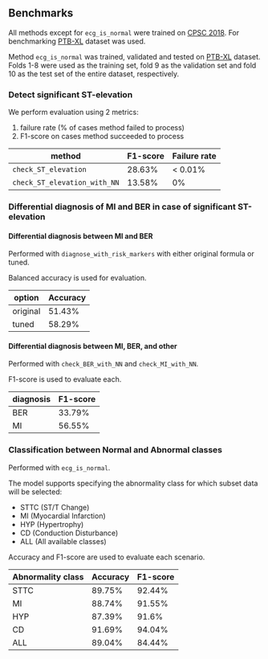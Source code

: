 ## Benchmarks
    
All methods except for `ecg_is_normal` were trained on [CPSC 2018](http://2018.icbeb.org/Challenge.html). For benchmarking [PTB-XL](https://physionet.org/content/ptb-xl/1.0.1/) dataset was used.

Method `ecg_is_normal` was trained, validated and tested on [PTB-XL](https://physionet.org/content/ptb-xl/1.0.1/) dataset. Folds 1-8 were used as the training set, fold 9 as the validation set and fold 10 as the test set of the entire dataset, respectively.

### Detect significant ST-elevation
We perform evaluation using 2 metrics:
1. failure rate (% of cases method failed to process)
2. F1-score on cases method succeeded to process

| method | F1-score  | Failure rate |
| --- | --- | --- |
| `check_ST_elevation`  | 28.63%  | < 0.01%  |
| `check_ST_elevation_with_NN`  | 13.58%  | 0%  |

### Differential diagnosis of MI and BER in case of significant ST-elevation

#### Differential diagnosis between MI and BER
Performed with `diagnose_with_risk_markers` with either original formula or tuned.

Balanced accuracy is used for evaluation.

| option | Accuracy  |
| --- | --- |
| original  | 51.43%  |
| tuned  | 58.29%  |

#### Differential diagnosis between MI, BER, and other
Performed with `check_BER_with_NN` and `check_MI_with_NN`.

F1-score is used to evaluate each.

| diagnosis | F1-score  |
| --- | --- |
| BER  | 33.79%  |
| MI  | 56.55%  |

### Classification between Normal and Abnormal classes

Performed with `ecg_is_normal`.

The model supports specifying the abnormality class for which subset data will be selected:
 - STTC (ST/T Change)
 - MI (Myocardial Infarction)
 - HYP (Hypertrophy)
 - CD (Conduction Disturbance)
 - ALL (All available classes)

Accuracy and F1-score are used to evaluate each scenario.

| Abnormality class | Accuracy | F1-score |
| --- | --- | --- |
| STTC | 89.75%  | 92.44% |
| MI | 88.74%  | 91.55% |
| HYP | 87.39%  | 91.6% |
| CD | 91.69%  | 94.04% |
| ALL | 89.04%  | 84.44% |